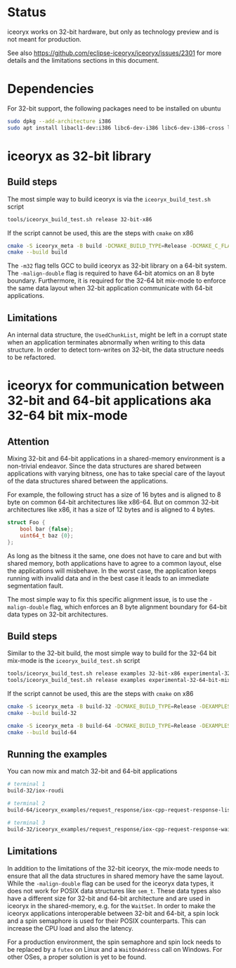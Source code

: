 # Status

iceoryx works on 32-bit hardware, but only as technology preview and is not meant for production.

See also https://github.com/eclipse-iceoryx/iceoryx/issues/2301 for more details and the limitations sections in this document.

# Dependencies

For 32-bit support, the following packages need to be installed on ubuntu

```bash
sudo dpkg --add-architecture i386
sudo apt install libacl1-dev:i386 libc6-dev-i386 libc6-dev-i386-cross libstdc++6-i386-cross gcc-multilib g++-multilib
```

# iceoryx as 32-bit library

## Build steps

The most simple way to build iceoryx is via the `iceoryx_build_test.sh` script

```bash
tools/iceoryx_build_test.sh release 32-bit-x86
```

If the script cannot be used, this are the steps with `cmake` on x86

```bash
cmake -S iceoryx_meta -B build -DCMAKE_BUILD_TYPE=Release -DCMAKE_C_FLAGS="-m32 -malign-double" -DCMAKE_CXX_FLAGS="-m32 -malign-double"
cmake --build build
```

The `-m32` flag tells GCC to build iceoryx as 32-bit library on a 64-bit system.
The `-malign-double` flag is required to have 64-bit atomics on an 8 byte boundary.
Furthermore, it is required for the 32-64 bit mix-mode to enforce the same data layout when 32-bit application communicate with 64-bit applications.

## Limitations

An internal data structure, the `UsedChunkList`, might be left in a corrupt state when an application terminates abnormally when writing to this data structure.
In order to detect torn-writes on 32-bit, the data structure needs to be refactored.

# iceoryx for communication between 32-bit and 64-bit applications aka 32-64 bit mix-mode

## Attention

Mixing 32-bit and 64-bit applications in a shared-memory environment is a non-trivial endeavor.
Since the data structures are shared between applications with varying bitness, one has to take special care of the layout of the data structures shared between the applications.

For example, the following struct has a size of 16 bytes and is aligned to 8 byte on common 64-bit architectures like x86-64.
But on common 32-bit architectures like x86, it has a size of 12 bytes and is aligned to 4 bytes.

```cpp
struct Foo {
    bool bar {false};
    uint64_t baz {0};
};
```

As long as the bitness it the same, one does not have to care and but with shared memory, both applications have to agree to a common layout, else the applications will misbehave.
In the worst case, the application keeps running with invalid data and in the best case it leads to an immediate segmentation fault.

The most simple way to fix this specific alignment issue, is to use the `-malign-double` flag, which enforces an 8 byte alignment boundary for 64-bit data types on 32-bit architectures.

## Build steps

Similar to the 32-bit build, the most simple way to build for the 32-64 bit mix-mode is the `iceoryx_build_test.sh` script

```bash
tools/iceoryx_build_test.sh release examples 32-bit-x86 experimental-32-64-bit-mix-mode --build-dir build-32
tools/iceoryx_build_test.sh release examples experimental-32-64-bit-mix-mode --build-dir build-64
```

If the script cannot be used, this are the steps with `cmake` on x86

```bash
cmake -S iceoryx_meta -B build-32 -DCMAKE_BUILD_TYPE=Release -DEXAMPLES=ON -DCMAKE_C_FLAGS="-m32 -malign-double" -DCMAKE_CXX_FLAGS="-m32 -malign-double" -DIOX_EXPERIMENTAL_32_64_BIT_MIX_MODE=ON
cmake --build build-32

cmake -S iceoryx_meta -B build-64 -DCMAKE_BUILD_TYPE=Release -DEXAMPLES=ON -DIOX_EXPERIMENTAL_32_64_BIT_MIX_MODE=ON
cmake --build build-64
```

## Running the examples

You can now mix and match 32-bit and 64-bit applications

```bash
# terminal 1
build-32/iox-roudi

# terminal 2
build-64/iceoryx_examples/request_response/iox-cpp-request-response-listener-server

# terminal 3
build-32/iceoryx_examples/request_response/iox-cpp-request-response-waitset-client
```

## Limitations

In addition to the limitations of the 32-bit iceoryx, the mix-mode needs to ensure that all the data structures in shared memory have the same layout.
While the `-malign-double` flag can be used for the iceoryx data types, it does not work for POSIX data structures like `sem_t`.
These data types also have a different size for 32-bit and 64-bit architecture and are used in iceoryx in the shared-memory, e.g. for the `WaitSet`.
In order to make the iceoryx applications interoperable between 32-bit and 64-bit, a spin lock and a spin semaphore is used for their POSIX counterparts.
This can increase the CPU load and also the latency.

For a production environment, the spin semaphore and spin lock needs to be replaced by a `futex` on Linux and a `WaitOnAddress` call on Windows.
For other OSes, a proper solution is yet to be found.
